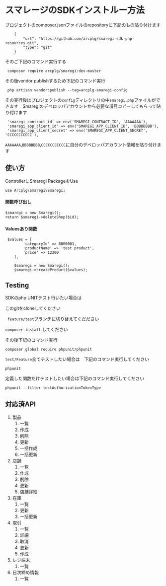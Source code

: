 # スマレージのSDKインストルー方法
プロジェクトのcomposer.jsonファイルのrepositoryに下記のもの貼り付けます

```
    {
        "url": "https://github.com/arcplg/smaregi-sdk-php-resources.git",
        "type": "git"
    }

```
そのご下記のコマンド実行する
```
 composer require arcplg/smaregi:dev-master 
 ```

その後vendor publishするため下記のコマンド実行
```
 php artisan vendor:publish --tag=arcplg-smaregi-config 
 ```
その実行後はプロジェクトの```config```ディレクトリの中```smaregi.php```ファイルができます　Smaregiのデベロッパアカウントから必要な項目コピーしてもらって貼り付けます
```
 'smaregi_contract_id' => env('SMAREGI_CONTRACT_ID', 'AAAAAAA'),
 'smaregi_app_client_id' => env('SMAREGI_APP_CLIENT_ID', 'BBBBBBBB'),
 'smaregi_app_client_secret' => env('SMAREGI_APP_CLIENT_SECRET', 'CCCCCCCCCCC'),

```
```AAAAAAA```,```BBBBBBBB```,```CCCCCCCCCCC```に自分のデベロッパアカウント情報を貼り付けます

## 使い方
ControllerにSmaregi PackageをUse
```
use Arcplg\Smaregi\Smaregi;
```
#### 関数呼び出し
```
$smaregi = new Smaregi();
return $smaregi->deleteShop($id);
```
#### Valuesあり関数
```
 $values = [
        'categoryId' => 8000001,
        'productName' => 'test product',
        'price' => 12300
    ],

    $smaregi = new Smaregi();
    $smaregi->createProduct($values);
```

## Testing
 SDKのphp UNITテスト行いたい場合は

このgitをcloneしてください

 ``` feature/test```ブランチに切り替えてくだださい

```composer install``` してください
 
 その後下記のコマンド実行

 ```
 composer global require phpunit/phpunit
 ```
```test/Feature```全てテストしたい場合は　下記のコマンド実行してください
```
phpunit
```
定義した関数だけテストしたい場合は下記のコマンド実行してください
```
phpunit --filter testAuthorizationTokenType
```


## 対応済API
1. 製品
    1. 一覧
    2. 作成
    3. 削除
    4. 更新
    5. 一括作成
    6. 一括更新
2. 店舗
    1. 一覧
    2. 作成
    3. 削除
    4. 更新
    6. 店舗詳細
3. 在庫
    1. 一覧
    4. 更新
    6. 一括更新
4. 取引
    1. 一覧
    2. 詳細
    3. 取消
    4. 更新
    5. 作成
5. レジ端末
    1. 一覧
6. 日次締め情報
    1. 一覧
